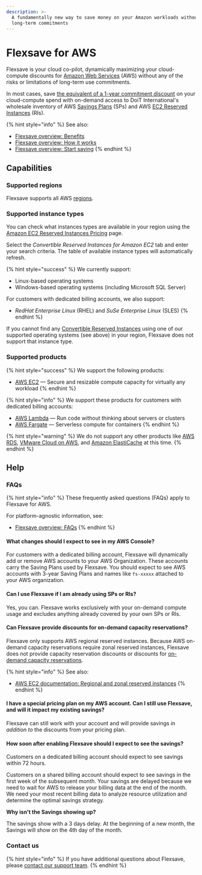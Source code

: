 ```yaml
---
description: >-
  A fundamentally new way to save money on your Amazon workloads without making
  long-term commitments
---
```


# Flexsave for AWS

Flexsave is your cloud co-pilot, dynamically maximizing your cloud-compute discounts for [Amazon Web Services](https://aws.amazon.com) (AWS) without any of the risks or limitations of long-term use commitments.

In most cases, save [the equivalent of a 1-year commitment discount](overview.md#how-much-can-i-save) on your cloud-compute spend with on-demand access to DoiT International's wholesale inventory of AWS [Savings Plans](https://aws.amazon.com/savingsplans/) (SPs) and AWS [EC2 Reserved Instances](https://aws.amazon.com/ec2/pricing/reserved-instances/) (RIs).

{% hint style="info" %}
See also:

* [Flexsave overview: Benefits](overview.md#benefits)
* [Flexsave overview: How it works](overview.md#how-it-works)
* [Flexsave overview: Start saving](overview.md#start-saving)
{% endhint %}

## Capabilities

### Supported regions

Flexsave supports all AWS [regions](https://docs.aws.amazon.com/AWSEC2/latest/UserGuide/using-regions-availability-zones.html#concepts-available-regions).

### Supported instance types

You can check what instances types are available in your region using the [Amazon EC2 Reserved Instances Pricing](https://aws.amazon.com/ec2/pricing/reserved-instances/pricing/) page.

Select the _Convertible Reserved Instances for Amazon EC2_ tab and enter your search criteria. The table of available instance types will automatically refresh.

{% hint style="success" %}
We currently support:

* Linux-based operating systems
* Windows-based operating systems (including Microsoft SQL Server)

For customers with dedicated billing accounts, we also support:

* _RedHat Enterprise Linux_ (RHEL) and _SuSe Enterprise Linux_ (SLES)
{% endhint %}

If you cannot find any [Convertible Reserved Instances](https://docs.aws.amazon.com/whitepapers/latest/cost-optimization-reservation-models/standard-vs.-convertible-offering-classes.html) using one of our supported operating systems (see above) in your region, Flexsave does not support that instance type.

### Supported products

{% hint style="success" %}
We support the following products:

* [AWS EC2](https://aws.amazon.com/ec2/) &mdash; Secure and resizable compute capacity for virtually any workload
{% endhint %}

{% hint style="info" %}
We support these products for customers with dedicated billing accounts:

* [AWS Lambda](https://aws.amazon.com/lambda/) &mdash; Run code without thinking about servers or clusters
* [AWS Fargate](https://aws.amazon.com/fargate/) &mdash; Serverless compute for containers
{% endhint %}

{% hint style="warning" %}
We do not support any other products like [AWS RDS](https://aws.amazon.com/rds/), [VMware Cloud on AWS](https://aws.amazon.com/vmware/), and [Amazon ElastiCache](https://aws.amazon.com/elasticache/) at this time.
{% endhint %}

## Help

### FAQs

{% hint style="info" %}
These frequently asked questions (FAQs) apply to Flexsave for AWS.

For platform-agnostic information, see:

* [Flexsave overview: FAQs](overview.md#faqs)
{% endhint %}

#### What changes should I expect to see in my AWS Console?

For customers with a dedicated billing account, Flexsave will dynamically add or remove AWS accounts to your AWS Organization. These accounts carry the Saving Plans used by Flexsave. You should expect to see AWS accounts with 3-year Saving Plans and names like `fs-xxxxx` attached to your AWS organization.

#### Can I use Flexsave if I am already using SPs or RIs?

Yes, you can. Flexsave works exclusively with your on-demand compute usage and excludes anything already covered by your own SPs or RIs.

#### Can Flexsave provide discounts for on-demand capacity reservations?

Flexsave only supports AWS regional reserved instances. Because AWS on-demand capacity reservations require zonal reserved instances, Flexsave does not provide capacity reservation discounts or discounts for [on-demand capacity reservations](https://docs.aws.amazon.com/AWSEC2/latest/UserGuide/ec2-capacity-reservations.html).

{% hint style="info" %}
See also:

* [AWS EC2 documentation: Regional and zonal reserved instances](https://docs.aws.amazon.com/AWSEC2/latest/UserGuide/reserved-instances-scope.html)
{% endhint %}

#### I have a special pricing plan on my AWS account. Can I still use Flexsave, and will it impact my existing savings?

Flexsave can still work with your account and will provide savings _in addition to_ the discounts from your pricing plan.

#### How soon after enabling Flexsave should I expect to see the savings?

Customers on a dedicated billing account should expect to see savings within 72 hours.

Customers on a shared billing account should expect to see savings in the first week of the subsequent month. Your savings are delayed because we need to wait for AWS to release your billing data at the end of the month. We need your most recent billing data to analyze resource utilization and determine the optimal savings strategy.

**Why isn't the Savings showing up?**

The savings show with a 3 days delay. At the beginning of a new month, the Savings will show on the 4th day of the month.&#x20;

### Contact us

{% hint style="info" %}
If you have additional questions about Flexsave, please [contact our support team](../services/consulting-support/).
{% endhint %}
